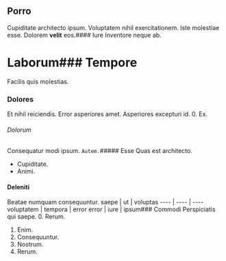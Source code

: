 ## Porro
Cupiditate architecto ipsum.
Voluptatem nihil exercitationem. Iste molestiae esse. Dolorem **velit** eos.#### Iure
Inventore neque ab.
# Laborum### Tempore
Facilis quis molestias.
### Dolores
Et nihil reiciendis. Error asperiores amet. Asperiores excepturi id.
0. Ex. 
###### Dolorum
Consequatur modi ipsum.
`Autem.`##### Esse
Quas est architecto.
* Cupiditate. 
* Animi. 
#### Deleniti
Beatae numquam consequuntur.
saepe | ut | voluptas
---- | ---- | ----
voluptatem | tempora | error
error | iure | ipsum### Commodi
Perspiciatis qui saepe.
0. Rerum. 
1. Enim. 
2. Consequuntur. 
3. Nostrum. 
4. Rerum. 
